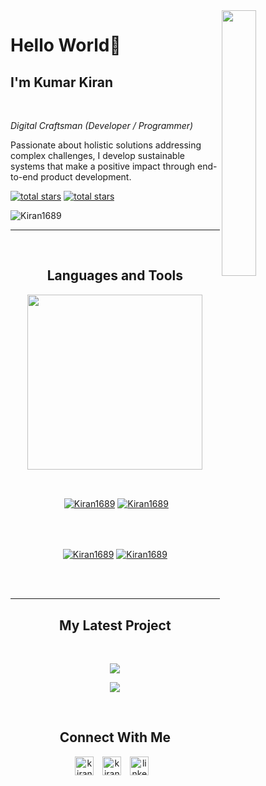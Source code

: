 <img align="right" width="33%" style="margin-bottom: 2em" src="https://owlbertsio-resized.s3.amazonaws.com/Popper.psd.full.png">
<h1>Hello World👋</h1>
<h2>I'm Kumar Kiran</h1>
<br /> 

                    
*Digital Craftsman (Developer / Programmer)*

                    

<p align="left">Passionate about holistic solutions addressing complex challenges, I develop sustainable systems that make a positive impact through end-to-end product development.</p>
<p align="left"> 
  <a href="https://github.com/Kiran1689?tab=repositories&sort=stargazers#gh-light-mode-only">
    <img alt="total stars" title="Total stars on GitHub" src="https://custom-icon-badges.demolab.com/github/stars/Kiran1689?color=3ea97d&style=for-the-badge&labelColor=40b682&logo=star#gh-light-mode-only"/></a>
  
  <a href="https://github.com/Kiran1689?tab=repositories&sort=stargazers#gh-dark-mode-only">
    <img alt="total stars" title="Total stars on GitHub" src="https://custom-icon-badges.demolab.com/github/stars/Kiran1689?color=655489&style=for-the-badge&labelColor=c691e9&logo=star#gh-dark-mode-only"/></a>

  <p align="left"> <img src="https://komarev.com/ghpvc/?username=Kiran1689&label=Profile%20views&color=0e75b6&style=for-the-badge" alt="Kiran1689" /> </p>
</p>

---
<br />

                    

<h2 align="center">Languages and Tools</h2> 
<p align="center">
<img width="280px"  src="https://skillicons.dev/icons?i=py,java,js,html,css,react,nodejs,express,django,solidity,postgres,git,docker,aws&perline=7"  />
</p>
<br />


<p align="center">&nbsp;<a href="https://github.com/Kiran1689#gh-dark-mode-only" target="_blank"><img align="center" src="https://github-readme-stats.vercel.app/api?username=Kiran1689&count_private=true&show_icons=true&theme=nightowl#gh-dark-mode-only" alt="Kiran1689" /></a>
<a href="https://github.com/Kiran1689#gh-light-mode-only" target="_blank"><img align="center" src="https://github-readme-stats.vercel.app/api?username=Kiran1689&count_private=true&show_icons=true&theme=vue#gh-light-mode-only" alt="Kiran1689" /></a>
</p> 
<br>
<br />

<p align="center"><a href="https://github.com/Kiran1689#gh-dark-mode-only" target="_blank"><img align="center" src="https://streak-stats.demolab.com?user=Kiran1689&theme=nightowl#gh-dark-mode-only" alt="Kiran1689"/></a>
<a href="https://github.com/Kiran1689#gh-light-mode-only" target="_blank"><img align="center" src="https://streak-stats.demolab.com?user=Kiran1689&theme=vue#gh-light-mode-only" alt="Kiran1689"/></a></p>
<br/>
<br />


---


                    

<h2 align="center">My Latest Project</h2> 
<br />
<p align="center"><a href="https://github.com/Kiran1689/cryptos#gh-dark-mode-only" target="_blank"><img align="center" src="https://github-readme-stats.vercel.app/api/pin/?username=Kiran1689&repo=cryptos&theme=nightowl&show_owner=true#gh-dark-mode-only"/></a></p>
<p align="center"><a href="https://github.com/Kiran1689/cryptos#gh-light-mode-only" target="_blank"><img align="center" src="https://github-readme-stats.vercel.app/api/pin/?username=Kiran1689&repo=cryptos&theme=vue&show_owner=true#gh-light-mode-only"/></a></p>
<br />


                    

<h2 align="center">Connect With Me</h2> 
<p align="center">
<a href="https://twitter.com/kiran__a__n" target="_blank"><img align="center" width="30px" style="padding-right:10px;" src="https://raw.githubusercontent.com/rahuldkjain/github-profile-readme-generator/master/src/images/icons/Social/twitter.svg" alt="kiran__a__n" /></a>
<a href="https://instagram.com/kiran_a_n" target="_blank"><img align="center" width="30px" style="padding-right:10px" src="https://raw.githubusercontent.com/rahuldkjain/github-profile-readme-generator/master/src/images/icons/Social/instagram.svg" alt="kiran_a_n" /></a>
<a href="https://www.linkedin.com/in/kiran-a-n-94594b21a/" target="_blank"><img align="center" alt="linkedin" width="30px" style="padding-right: 10px;" src="https://cdn.jsdelivr.net/gh/devicons/devicon/icons/linkedin/linkedin-original.svg" /></a>
</p>
